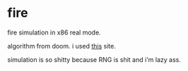 # fire
fire simulation in x86 real mode.

algorithm from doom. i used [this](https://fabiensanglard.net/doom_fire_psx/) site.

simulation is so shitty because RNG is shit and i'm lazy ass.
